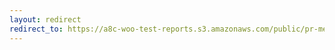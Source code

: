 ```yaml
---
layout: redirect
redirect_to: https://a8c-woo-test-reports.s3.amazonaws.com/public/pr-merge/38628/e2e/index.html
---
```

